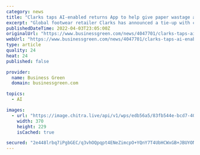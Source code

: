 ```yaml
---
category: news
title: "Clarks taps AI-enabled returns App to help give paper wastage and supply chain emissions the boot"
excerpt: "Global footwear retailer Clarks has announced a tie-up with circular economy start-up OtailO that aims to slash the waste produced in the online product returns process. An update from the 200-year-old shoe maker on Friday claims the partnership with the Israeli company would result in Clarks customers being able to return their purchases in a more sustainable way."
publishedDateTime: 2022-04-03T23:05:00Z
originalUrl: "https://www.businessgreen.com/news/4047701/clarks-taps-ai-enabled-returns-app-boot-paper-wastage-supply-chain-emissions"
webUrl: "https://www.businessgreen.com/news/4047701/clarks-taps-ai-enabled-returns-app-boot-paper-wastage-supply-chain-emissions"
type: article
quality: 24
heat: 24
published: false

provider:
  name: Business Green
  domain: businessgreen.com

topics:
  - AI

images:
  - url: "https://image.chitra.live/api/v1/wps/edb56a5/83fb544e-bcd7-401b-aaf3-3f80adc4fc80/7/Clarks-Store-UK-2-370x229.jpg"
    width: 370
    height: 229
    isCached: true

secured: "2e448lrbq7iPgbGEC/q3vhOQpqpt4ENeZimcpO+YQnY7T4UbHCWxGB+JBUYON9OoC9r74V+9PPZ5LRJ+qlcIqaGlqbCQOmPqXWdyHsOXfJzaiBNFfCIMTRucbVAkfsQiCRtirp8QV7djfIRPaOOsZTmL45DpcGPR6bdza5/P/YBA/um9II2Tt6rzzYLT5TZeWxj5aslkobVEBG/kuJ4I6PMn1VhEXZoAU1gse4XPXik4n7ms3Dosq4BJfIyGDP87ZskqJrCSyb6Ml1UrDze+6gmBv2hgDH0rHl8ecAvGrSyBcWUvR9C48RwzGWRF/p20lyxORV+WtSp5L8KGMFvOkxKd1gX+UYykXmy22PKaT8Y=;aNCCaHOhnpE3UWelvpmBrA=="
---
```


